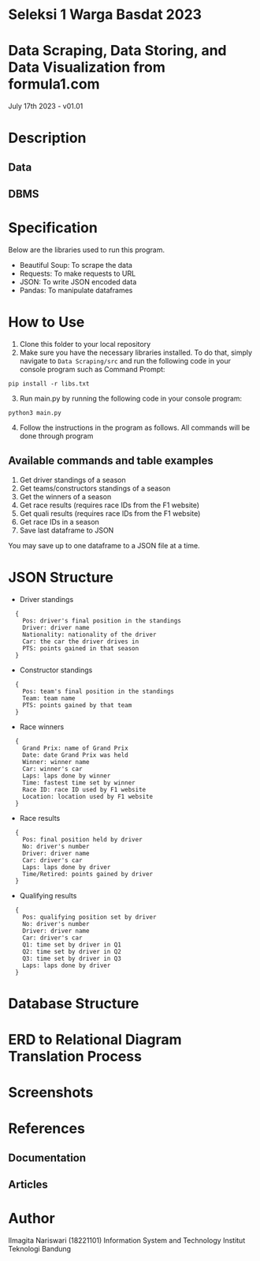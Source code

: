# Seleksi 1 Warga Basdat 2023
# Data Scraping, Data Storing, and Data Visualization from formula1.com

July 17th 2023 - v01.01

# Description
## Data
## DBMS

# Specification
Below are the libraries used to run this program.

* Beautiful Soup: To scrape the data
* Requests: To make requests to URL
* JSON: To write JSON encoded data
* Pandas: To manipulate dataframes

# How to Use
1. Clone this folder to your local repository
2. Make sure you have the necessary libraries installed. To do that, simply navigate to `Data Scraping/src` and run the following code in your console program such as Command Prompt:
```
pip install -r libs.txt
```
3. Run main.py by running the following code in your console program:
```
python3 main.py
```
4. Follow the instructions in the program as follows. All commands will be done through program

## Available commands and table examples
1. Get driver standings of a season
2. Get teams/constructors standings of a season
3. Get the winners of a season
4. Get race results (requires race IDs from the F1 website)
5. Get quali results (requires race IDs from the F1 website)
6. Get race IDs in a season
7. Save last dataframe to JSON

You may save up to one dataframe to a JSON file at a time.

# JSON Structure
* Driver standings
```
  {
    Pos: driver's final position in the standings
    Driver: driver name
    Nationality: nationality of the driver
    Car: the car the driver drives in
    PTS: points gained in that season
  }
```
* Constructor standings
```
  {
    Pos: team's final position in the standings
    Team: team name
    PTS: points gained by that team
  }
```
* Race winners
```
  {
    Grand Prix: name of Grand Prix
    Date: date Grand Prix was held
    Winner: winner name
    Car: winner's car
    Laps: laps done by winner
    Time: fastest time set by winner
    Race ID: race ID used by F1 website
    Location: location used by F1 website
  }
```
* Race results
```
  {
    Pos: final position held by driver
    No: driver's number
    Driver: driver name
    Car: driver's car
    Laps: laps done by driver
    Time/Retired: points gained by driver
  }
```
* Qualifying results
```
  {
    Pos: qualifying position set by driver
    No: driver's number
    Driver: driver name
    Car: driver's car
    Q1: time set by driver in Q1
    Q2: time set by driver in Q2
    Q3: time set by driver in Q3
    Laps: laps done by driver
  }
```
# Database Structure

# ERD to Relational Diagram Translation Process

# Screenshots

# References
## Documentation
## Articles


# Author
Ilmagita Nariswari (18221101)
Information System and Technology
Institut Teknologi Bandung
